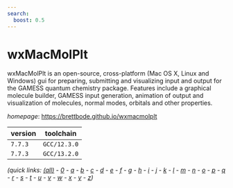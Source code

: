 ```yaml
---
search:
  boost: 0.5
---
```

# wxMacMolPlt

wxMacMolPlt is an open-source, cross-platform (Mac OS X, Linux and Windows) gui for preparing, submitting and visualizing input and output for the GAMESS quantum chemistry package. Features include a graphical molecule builder, GAMESS input generation, animation of output and visualization of molecules, normal modes, orbitals and other properties.

*homepage*: <https://brettbode.github.io/wxmacmolplt>

version | toolchain
--------|----------
``7.7.3`` | ``GCC/12.3.0``
``7.7.3`` | ``GCC/13.2.0``


*(quick links: [(all)](../index.md) - [0](../0/index.md) - [a](../a/index.md) - [b](../b/index.md) - [c](../c/index.md) - [d](../d/index.md) - [e](../e/index.md) - [f](../f/index.md) - [g](../g/index.md) - [h](../h/index.md) - [i](../i/index.md) - [j](../j/index.md) - [k](../k/index.md) - [l](../l/index.md) - [m](../m/index.md) - [n](../n/index.md) - [o](../o/index.md) - [p](../p/index.md) - [q](../q/index.md) - [r](../r/index.md) - [s](../s/index.md) - [t](../t/index.md) - [u](../u/index.md) - [v](../v/index.md) - [w](../w/index.md) - [x](../x/index.md) - [y](../y/index.md) - [z](../z/index.md))*

